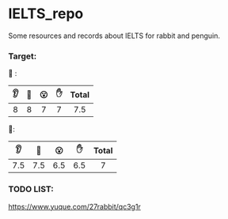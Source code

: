 # IELTS_repo
Some resources and records about IELTS for rabbit and penguin.



### Target:

 :rabbit2: :

| :ear: | :eyes: | :open_mouth: | :hand: | Total |
| :---: | :----: | :----------: | :----: | :---: |
|   8   |   8    |      7       |   7    |  7.5  |



:penguin::

| :ear: | :eyes: | :open_mouth: | :hand: | Total |
| :---: | :----: | :----------: | :----: | :---: |
|  7.5  |  7.5   |     6.5      |  6.5   |   7   |



### TODO LIST:

https://www.yuque.com/27rabbit/qc3g1r
